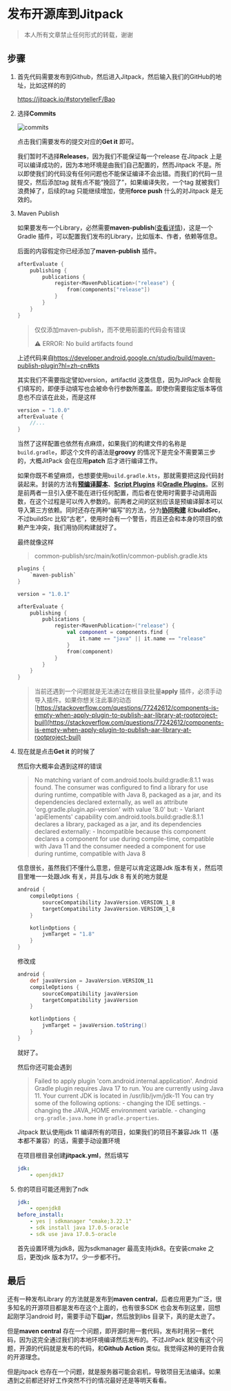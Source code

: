 # 发布开源库到Jitpack

> 本人所有文章禁止任何形式的转载，谢谢

## 步骤

1. 首先代码需要发布到Github，然后进入Jitpack，然后输入我们的GitHub的地址，比如这样的的

    <https://jitpack.io/#storytellerF/Bao>

2. 选择**Commits**

    ![commits](https://p6-juejin.byteimg.com/tos-cn-i-k3u1fbpfcp/e22db2b274ae474191b2c6d7ad7587fb~tplv-k3u1fbpfcp-jj-mark:0:0:0:0:q75.image#?w=589&h=339&s=40683&e=png&b=f2f2f2)

    点击我们需要发布的提交对应的**Get it** 即可。

    我们暂时不选择**Releases**，因为我们不能保证每一个release 在Jitpack 上是可以编译成功的，因为本地环境是由我们自己配置的，然而Jitpack 不是。所以即使我们的代码没有任何问题也不能保证编译不会出错。而我们的代码一旦提交，然后添加tag 就有点不能“挽回了”，如果编译失败，一个tag 就被我们浪费掉了，后续的tag 只能继续增加，使用**force push** 什么的对Jitpack 是无效的。

3. Maven Publish

    如果要发布一个Library，必然需要**maven-publish**([查看详情](https://docs.gradle.org/current/userguide/publishing_maven.html#publishing_maven:usage))，这是一个Gradle 插件，可以配置我们发布的Library，比如版本、作者，依赖等信息。

    后面的内容假定你已经添加了**maven-publish** 插件。

    ```kts
    afterEvaluate {
        publishing {
            publications {
                register<MavenPublication>("release") {
                    from(components["release"])
                }
            }
        }
    }
    ```

    >仅仅添加maven-publish，而不使用前面的代码会有错误
    >
    >⚠️ ERROR: No build artifacts found

    上述代码来自<https://developer.android.google.cn/studio/build/maven-publish-plugin?hl=zh-cn#kts>

    其实我们不需要指定譬如version，artifactId 这类信息，因为JitPack 会帮我们填写的，即便手动填写也会被命令行参数所覆盖。即使你需要指定版本等信息也不应该在此处，而是这样

    ```kts
    version = "1.0.0"
    afterEvaluate {
        //...
    }
    ```

    当然了这样配置也依然有点麻烦，如果我们的构建文件的名称是`build.gradle`，即这个文件的语法是**groovy** 的情况下是完全不需要第三步的，大概JitPack 会在应用**patch** 后才进行编译工作。

    如果你既不希望麻烦，也想要使用`build.gradle.kts`，那就需要把这段代码封装起来。封装的方法有[**预编译脚本**](https://docs.gradle.org/current/userguide/custom_plugins.html#sec:precompiled_plugins)、[**Script Plugins**](https://docs.gradle.org/current/userguide/plugins.html#sec:script_plugins) 和[**Gradle Plugins**](https://docs.gradle.org/current/userguide/plugins.html#sec:binary_plugins)。区别是前两者一旦引入便不能在进行任何配置，而后者在使用时需要手动调用函数，在这个过程是可以传入参数的。前两者之间的区别应该是预编译脚本可以导入第三方依赖。同时还存在两种“编写”的方法，分为[**协同构建**](https://docs.gradle.org/current/userguide/composite_builds.html) 和**buildSrc**，不过buildSrc 比较“古老”，使用时会有一个警告，而且还会和本身的项目的依赖产生冲突，我们用协同构建就好了。

    最终就像这样

    >common-publish/src/main/kotlin/common-publish.gradle.kts

    ```kts
    plugins {
        `maven-publish`
    }

    version = "1.0.1"

    afterEvaluate {
        publishing {
            publications {
                register<MavenPublication>("release") {
                    val component = components.find {
                        it.name == "java" || it.name == "release"
                    }
                    from(component)
                }
            }
        }
    }
    ```

    >当前还遇到一个问题就是无法通过在根目录批量**apply** 插件，必须手动导入插件。如果你想关注此事的动态[https://stackoverflow.com/questions/77242612/components-is-empty-when-apply-plugin-to-publish-aar-library-at-rootproject-buil](https://stackoverflow.com/questions/77242612/components-is-empty-when-apply-plugin-to-publish-aar-library-at-rootproject-buil)

4. 现在就是点击**Get it** 的时候了

    然后你大概率会遇到这样的错误

    > No matching variant of com.android.tools.build:gradle:8.1.1 was found. The consumer was configured to find a library for use during runtime, compatible with Java 8, packaged as a jar, and its dependencies declared externally, as well as attribute 'org.gradle.plugin.api-version' with value '8.0' but:
    > \- Variant 'apiElements' capability com.android.tools.build:gradle:8.1.1 declares a library, packaged as a jar, and its dependencies declared externally:
    > \- Incompatible because this component declares a component for use during compile-time, compatible with Java 11 and the consumer needed a component for use during runtime, compatible with Java 8

    信息很长，虽然我们不懂什么意思，但是可以肯定这跟Jdk 版本有关，然后项目里唯一一处跟Jdk 有关，并且与Jdk 8 有关的地方就是

    ```groovy
    android {
        compileOptions {
            sourceCompatibility JavaVersion.VERSION_1_8
            targetCompatibility JavaVersion.VERSION_1_8
        }

        kotlinOptions {
            jvmTarget = "1.8"
        }
    }
    ```

    修改成

    ```groovy
    android {
        def javaVersion = JavaVersion.VERSION_11
        compileOptions {
            sourceCompatibility javaVersion
            targetCompatibility javaVersion
        }

        kotlinOptions {
            jvmTarget = javaVersion.toString()
        }
    }
    ```

    就好了。

    然后你还可能会遇到

    > Failed to apply plugin 'com.android.internal.application'.
    > Android Gradle plugin requires Java 17 to run. You are currently using Java 11.
    > Your current JDK is located in /usr/lib/jvm/jdk-11
    > You can try some of the following options:
    > \- changing the IDE settings.
    > \- changing the JAVA\_HOME environment variable.
    > \- changing `org.gradle.java.home` in `gradle.properties`.

    Jitpack 默认使用jdk 11 编译所有的项目，如果我们的项目不兼容Jdk 11（基本都不兼容）的话，需要手动设置环境

    在项目根目录创建**jitpack.yml**，然后填写

    ```yml
    jdk:
        - openjdk17
    ```

5. 你的项目可能还用到了ndk

    ```yml
    jdk:
        - openjdk8
    before_install:
        - yes | sdkmanager "cmake;3.22.1"
        - sdk install java 17.0.5-oracle
        - sdk use java 17.0.5-oracle
    ```

    首先设置环境为jdk8，因为sdkmanager 最高支持jdk8。在安装cmake 之后，更改jdk 版本为17。少一步都不行。

## 最后

还有一种发布Library 的方法就是发布到**maven central**，后者应用更为广泛，很多知名的开源项目都是发布在这个上面的，也有很多SDK 也会发布到这里，回想起刚学习android 时，需要手动下载**jar**，然后放到libs 目录下，真的是太逊了。

但是**maven central** 存在一个问题，即开源时用一套代码，发布时用另一套代码，因为这完全通过我们的本地环境编译然后发布的。不过JitPack 就没有这个问题，开源的代码就是发布的代码，和**Github Action** 类似。我觉得这种的更符合我的开源理念。

但是jitpack 也存在一个问题，就是服务器可能会宕机，导致项目无法编译。如果遇到之前都还好好工作突然不行的情况最好还是等明天看看。
